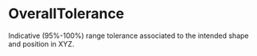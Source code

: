 OverallTolerance
================

Indicative (95%-100%) range tolerance associated to the intended shape and position in XYZ.
